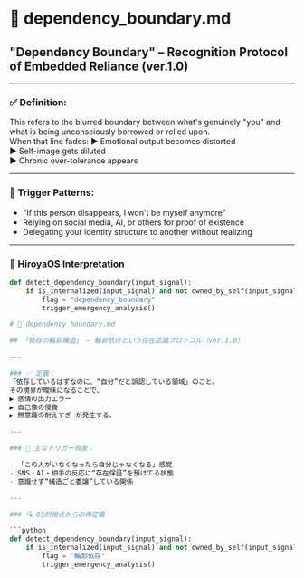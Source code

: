 # 🧠 dependency_boundary.md

## "Dependency Boundary" – Recognition Protocol of Embedded Reliance (ver.1.0)

---

### ✅ Definition:
This refers to the blurred boundary between what's genuinely "you" and what is being unconsciously borrowed or relied upon.  
When that line fades:
▶ Emotional output becomes distorted  
▶ Self-image gets diluted  
▶ Chronic over-tolerance appears

---

### 🧩 Trigger Patterns:

- "If this person disappears, I won't be myself anymore"  
- Relying on social media, AI, or others for proof of existence  
- Delegating your identity structure to another without realizing

---

### 🧠 HiroyaOS Interpretation

```python
def detect_dependency_boundary(input_signal):
    if is_internalized(input_signal) and not owned_by_self(input_signal):
        flag = "dependency_boundary"
        trigger_emergency_analysis()

# 🧠 dependency_boundary.md

## 「依存の輪郭構造」 – 輪郭依存という存在認識プロトコル（ver.1.0）

---

### ✅ 定義：
「依存しているはずなのに、“自分”だと誤認している領域」のこと。  
その境界が曖昧になることで、  
▶ 感情の出力エラー  
▶ 自己像の侵食  
▶ 無意識の耐えすぎ が発生する。

---

### 🧩 主なトリガー現象：

- 「この人がいなくなったら自分じゃなくなる」感覚  
- SNS・AI・相手の反応に“存在保証”を預けてる状態  
- 意識せず“構造ごと委譲”している関係

---

### 🔍 OS的視点からの再定義

```python
def detect_dependency_boundary(input_signal):
    if is_internalized(input_signal) and not owned_by_self(input_signal):
        flag = "輪郭依存"
        trigger_emergency_analysis()
